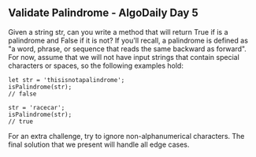 ## Validate Palindrome - AlgoDaily Day 5

Given a string str, can you write a method that will return True if is a palindrome and False if it is not? If you'll recall, a palindrome is defined as "a word, phrase, or sequence that reads the same backward as forward". For now, assume that we will not have input strings that contain special characters or spaces, so the following examples hold:

```
let str = 'thisisnotapalindrome';
isPalindrome(str);
// false
```

```
str = 'racecar';
isPalindrome(str);
// true
```

For an extra challenge, try to ignore non-alphanumerical characters. The final solution that we present will handle all edge cases.

